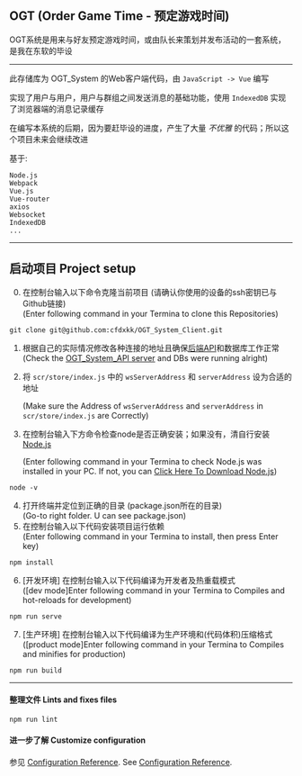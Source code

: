 ## OGT (Order Game Time - 预定游戏时间)
OGT系统是用来与好友预定游戏时间，或由队长来策划并发布活动的一套系统，是我在东软的毕设
***
此存储库为 OGT_System 的Web客户端代码，由 `JavaScript -> Vue` 编写

实现了用户与用户，用户与群组之间发送消息的基础功能，使用 `IndexedDB` 实现了浏览器端的消息记录缓存

在编写本系统的后期，因为要赶毕设的进度，产生了大量 _不优雅_ 的代码；所以这个项目未来会继续改进

基于:
```
Node.js
Webpack
Vue.js
Vue-router
axios
Websocket
IndexedDB
...
```
***
## 启动项目 Project setup
0. 在控制台输入以下命令克隆当前项目 (请确认你使用的设备的ssh密钥已与Github链接)</br>
   (Enter following command in your Termina to clone this Repositories)
```
git clone git@github.com:cfdxkk/OGT_System_Client.git
```
1. 根据自己的实际情况修改各种连接的地址且确保[后端API](https://github.com/cfdxkk/OGT_System_API "OGT_System_API")和数据库工作正常</br>
   (Check the [OGT_System_API server](https://github.com/cfdxkk/OGT_System_API "OGT_System_API") and DBs were running alright)
2. 将 `scr/store/index.js` 中的 `wsServerAddress` 和 `serverAddress` 设为合适的地址

   (Make sure the Address of `wsServerAddress` and `serverAddress` in `scr/store/index.js` are Correctly)
3. 在控制台输入下方命令检查node是否正确安装；如果没有，清自行安装 [Node.js](https://nodejs.org/en/)

   (Enter following command in your Termina to check Node.js was installed in your PC. If not, you can [Click Here To Download Node.js](https://nodejs.org/en/))
```
node -v
```
4. 打开终端并定位到正确的目录 (package.json所在的目录)</br>
   (Go-to right folder. U can see package.json)
5. 在控制台输入以下代码安装项目运行依赖</br>
   (Enter following command in your Termina to install, then press Enter key)
```
npm install
```
6. [开发环境] 在控制台输入以下代码编译为开发者及热重载模式</br>
   ([dev mode]Enter following command in your Termina to Compiles and hot-reloads for development)
```
npm run serve
```
7. [生产环境] 在控制台输入以下代码编译为生产环境和(代码体积)压缩格式</br>
   ([product mode]Enter following command in your Termina to Compiles and minifies for production)
```
npm run build
```
***
#### 整理文件 Lints and fixes files
```
npm run lint
```

#### 进一步了解 Customize configuration
参见 [Configuration Reference](https://cli.vuejs.org/config/).
See [Configuration Reference](https://cli.vuejs.org/config/).
